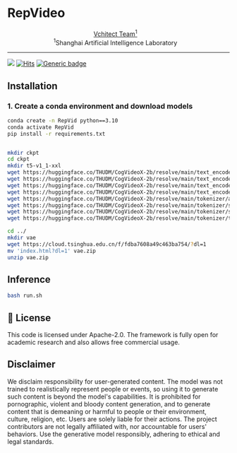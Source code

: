 # RepVideo

<!-- <p align="center" width="100%">
<img src="ISEKAI_overview.png"  width="80%" height="80%">
</p> -->

<div>
<div align="center">
    <a href='https://vchitect.intern-ai.org.cn/' target='_blank'>Vchitect Team<sup>1</sup></a>&emsp;
</div>
<div>
<div align="center">
    <sup>1</sup>Shanghai Artificial Intelligence Laboratory&emsp;
</div>
 
 
</p>
<!-- <p align="center">
    👋 Join our <a href="https://github.com/Vchitect/RepVideo/tree/master/assets/channel/lark.jpeg" target="_blank">Lark</a> and <a href="https://discord.gg/aJAbn9sN" target="_blank">Discord</a> 
</p> -->

---

![](https://img.shields.io/badge/RepVideo-v0.1-darkcyan)
[![Hits](https://hits.seeyoufarm.com/api/count/incr/badge.svg?url=https%3A%2F%2Fgithub.com%2FVchitect%2FRepVideo&count_bg=%23BDC4B7&title_bg=%2342C4A8&icon=octopusdeploy.svg&icon_color=%23E7E7E7&title=visitors&edge_flat=true)](https://hits.seeyoufarm.com)
[![Generic badge](https://img.shields.io/badge/Checkpoint-red.svg)](https://huggingface.co/Vchitect/RepVideo)




<!-- **:fire:The technical report is coming soon!**

## 🔥 Update and News
- [2024.09.14] 🔥 Inference code and [checkpoint](https://huggingface.co/Vchitect/Vchitect-XL-2B) are released.

## :astonished: Gallery

<table class="center">

<tr>

  <td><img src="assets/samples/sample_0_seed3.gif"> </td>
  <td><img src="assets/samples/sample_1_seed3.gif"> </td>
  <td><img src="assets/samples/sample_3_seed2.gif"> </td> 
</tr>


        
<tr>
  <td><img src="assets/samples/sample_4_seed1.gif"> </td>
  <td><img src="assets/samples/sample_4_seed4.gif"> </td>
  <td><img src="assets/samples/sample_5_seed4.gif"> </td>     
</tr>

<tr>
  <td><img src="assets/samples/sample_6_seed4.gif"> </td>
  <td><img src="assets/samples/sample_8_seed0.gif"> </td>
  <td><img src="assets/samples/sample_8_seed2.gif"> </td>      
</tr>

<tr>
  <td><img src="assets/samples/sample_12_seed1.gif"> </td>
  <td><img src="assets/samples/sample_13_seed3.gif"> </td>
  <td><img src="assets/samples/sample_14.gif"> </td>    
</tr>

</table> -->


## Installation

### 1. Create a conda environment and download models


  ```bash
conda create -n RepVid python==3.10
conda activate RepVid
pip install -r requirements.txt


mkdir ckpt
cd ckpt
mkdir t5-v1_1-xxl
wget https://huggingface.co/THUDM/CogVideoX-2b/resolve/main/text_encoder/config.json
wget https://huggingface.co/THUDM/CogVideoX-2b/resolve/main/text_encoder/model-00001-of-00002.safetensors
wget https://huggingface.co/THUDM/CogVideoX-2b/resolve/main/text_encoder/model-00002-of-00002.safetensors
wget https://huggingface.co/THUDM/CogVideoX-2b/resolve/main/text_encoder/model.safetensors.index.json
wget https://huggingface.co/THUDM/CogVideoX-2b/resolve/main/tokenizer/added_tokens.json
wget https://huggingface.co/THUDM/CogVideoX-2b/resolve/main/tokenizer/special_tokens_map.json
wget https://huggingface.co/THUDM/CogVideoX-2b/resolve/main/tokenizer/spiece.model
wget https://huggingface.co/THUDM/CogVideoX-2b/resolve/main/tokenizer/tokenizer_config.json

cd ../
mkdir vae
wget https://cloud.tsinghua.edu.cn/f/fdba7608a49c463ba754/?dl=1
mv 'index.html?dl=1' vae.zip
unzip vae.zip
  ```

## Inference

~~~bash
bash run.sh
~~~


## 🔑 License

This code is licensed under Apache-2.0. The framework is fully open for academic research and also allows free commercial usage.


## Disclaimer

We disclaim responsibility for user-generated content. The model was not trained to realistically represent people or events, so using it to generate such content is beyond the model's capabilities. It is prohibited for pornographic, violent and bloody content generation, and to generate content that is demeaning or harmful to people or their environment, culture, religion, etc. Users are solely liable for their actions. The project contributors are not legally affiliated with, nor accountable for users' behaviors. Use the generative model responsibly, adhering to ethical and legal standards.

